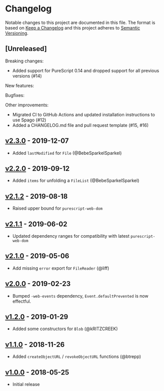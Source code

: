 # Changelog

Notable changes to this project are documented in this file. The format is based on [Keep a Changelog](https://keepachangelog.com/en/1.0.0/) and this project adheres to [Semantic Versioning](https://semver.org/spec/v2.0.0.html).

## [Unreleased]

Breaking changes:
- Added support for PureScript 0.14 and dropped support for all previous versions (#14)

New features:

Bugfixes:

Other improvements:
- Migrated CI to GitHub Actions and updated installation instructions to use Spago (#12)
- Added a CHANGELOG.md file and pull request template (#15, #16)

## [v2.3.0](https://github.com/purescript-web/purescript-web-file/releases/tag/v2.3.0) - 2019-12-07

- Added `lastModified` for `File` (@BebeSparkelSparkel)

## [v2.2.0](https://github.com/purescript-web/purescript-web-file/releases/tag/v2.2.0) - 2019-09-12

- Added `items` for unfolding a `FileList` (@BebeSparkelSparkel)

## [v2.1.2](https://github.com/purescript-web/purescript-web-file/releases/tag/v2.1.2) - 2019-08-18

- Raised upper bound for `purescript-web-dom`

## [v2.1.1](https://github.com/purescript-web/purescript-web-file/releases/tag/v2.1.1) - 2019-06-02

- Updated dependency ranges for compatibility with latest `purescript-web-dom`

## [v2.1.0](https://github.com/purescript-web/purescript-web-file/releases/tag/v2.1.0) - 2019-05-06

- Add missing `error` export for `FileReader` (@liff)

## [v2.0.0](https://github.com/purescript-web/purescript-web-file/releases/tag/v2.0.0) - 2019-02-23

- Bumped `-web-events` dependency, `Event.defaultPrevented` is now effectful.

## [v1.2.0](https://github.com/purescript-web/purescript-web-file/releases/tag/v1.2.0) - 2019-01-29

- Added some constructors for `Blob` (@kRITZCREEK)

## [v1.1.0](https://github.com/purescript-web/purescript-web-file/releases/tag/v1.1.0) - 2018-11-26

- Added `createObjectURL` / `revokeObjectURL` functions (@btrepp)

## [v1.0.0](https://github.com/purescript-web/purescript-web-file/releases/tag/v1.0.0) - 2018-05-25

- Initial release
